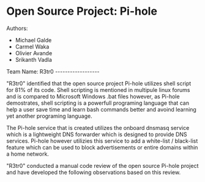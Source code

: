 Open Source Project:  Pi-hole
========

Authors:  
<ul>            
<li>Michael Galde </li>
<li>Carmel Waka </li>
<li>Olivier Avande</li>
<li>Srikanth Vadla</li>
</ul>
Team Name: R3tr0
------------------

"R3tr0" identified that the open source project Pi-hole utilizes shell script for 81% of its code. Shell scripting is mentioned in multipule linux forums and is compared to Microsoft Windows .bat files however, as Pi-hole demostrates, shell scripting is a powerfull programing language that can help a user save time and learn bash commands better and avoind learning yet another programing language. 

The Pi-hole service that is created utilizes the onboard dnsmasq service which is a lightweight DNS forwarder which is designed to provide DNS services. Pi-hole however utilizies this service to add a white-list / black-list feature which can be used to block advertisements or entire domains within a home network. 

"R3tr0" conducted a manual code review of the open source Pi-hole project and have developed the following observations based on this review. 

